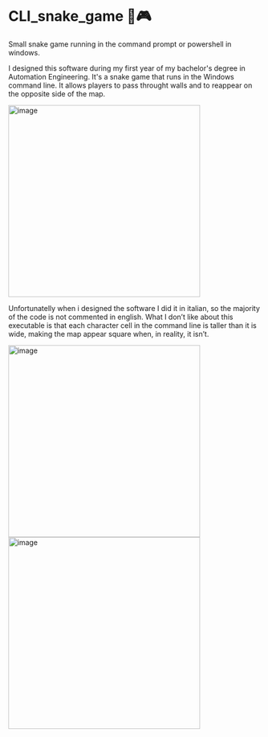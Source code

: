 # CLI_snake_game 🐍🎮
Small snake game running in the command prompt or powershell in windows.

I designed this software during my first year of my bachelor's degree in Automation Engineering. It's a snake game that runs in the Windows command line.
It allows players to pass throught walls and to reappear on the opposite side of the map.

<img width="382" alt="image" src="https://github.com/user-attachments/assets/ddaff782-a3e9-4195-901c-3c254f0b4c82">


Unfortunatelly when i designed the software I did it in italian, so the majority of the code is not commented in english.
What I don’t like about this executable is that each character cell in the command line is taller than it is wide, making the map appear square when, in reality, it isn’t.

<img width="382" alt="image" src="https://github.com/user-attachments/assets/c4296a27-818a-4bf5-84e8-f3c95dc4bc09">

<img width="382" alt="image" src="https://github.com/user-attachments/assets/e4e82d22-2b9f-4904-9351-3204e430cee5">
